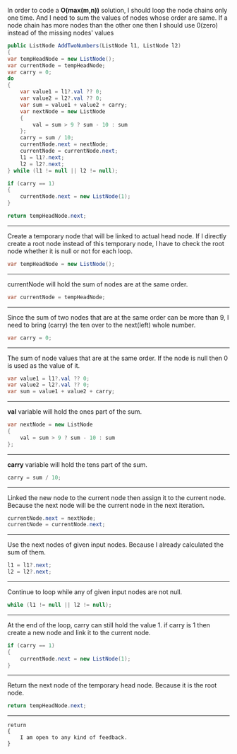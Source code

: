 In order to code a **O(max(m,n))** solution, I should loop the node chains only one time. 
And I need to sum the values of nodes whose order are same. 
If a node chain has more nodes than the other one then I should use 0(zero) instead of the missing nodes' values
```csharp
public ListNode AddTwoNumbers(ListNode l1, ListNode l2)
{
var tempHeadNode = new ListNode();
var currentNode = tempHeadNode;
var carry = 0;
do
{
    var value1 = l1?.val ?? 0;
    var value2 = l2?.val ?? 0;
    var sum = value1 + value2 + carry;
    var nextNode = new ListNode
    {
        val = sum > 9 ? sum - 10 : sum
    };
    carry = sum / 10;
    currentNode.next = nextNode;
    currentNode = currentNode.next;
    l1 = l1?.next;
    l2 = l2?.next;
} while (l1 != null || l2 != null);

if (carry == 1)
{
    currentNode.next = new ListNode(1);
}

return tempHeadNode.next;
```
***
Create a temporary node that will be linked to actual head node.
If I directly create a root node instead of this temporary node, I have to check the root node whether it is null or not for each loop.
```csharp
var tempHeadNode = new ListNode();
```
***
currentNode will hold the sum of nodes are at the same order.
```csharp
var currentNode = tempHeadNode;
```
***
Since the sum of two nodes that are at the same order can be more than 9, I need to bring (carry) the ten over to the next(left) whole number. 
```csharp
var carry = 0;
```
***
The sum of node values that are at the same order.
If the node is null then 0 is used as the value of it. 
```csharp
var value1 = l1?.val ?? 0;
var value2 = l2?.val ?? 0;
var sum = value1 + value2 + carry;
```
***
**val** variable will hold the ones part of the sum.
```csharp
var nextNode = new ListNode
{
    val = sum > 9 ? sum - 10 : sum
};
```
***
**carry** variable will hold the tens part of the sum. 
```csharp
carry = sum / 10;
```
***
Linked the new node to the current node then assign it to the current node. 
Because the next node will be the current node in the next iteration. 
```csharp
currentNode.next = nextNode;
currentNode = currentNode.next;
```
***
Use the next nodes of given input nodes.
Because I already calculated the sum of them. 
```csharp
l1 = l1?.next;
l2 = l2?.next;
```
***
Continue to loop while any of given input nodes are not null.
```csharp
while (l1 != null || l2 != null);
```
***
At the end of the loop, carry can still hold the value 1.
if carry is 1 then create a new node and link it to the current node.
```csharp
if (carry == 1)
{
    currentNode.next = new ListNode(1);
}
```
***
Return the next node of the temporary head node.
Because it is the root node. 
```csharp
return tempHeadNode.next;
```
***
```tafo
return
{
    I am open to any kind of feedback.
}
```
